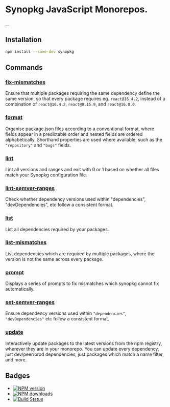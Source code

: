 # Synopkg JavaScript Monorepos.

<a aria-label="synopkg logo" href="https://synopkg.github.io/synopkg">
  <img alt="" src="https://img.shields.io/badge/Made%20by%20synopkg-000000.svg?style=flat-square&logo=synopkg&labelColor=000">
</a>
<a aria-label="NPM version" href="https://www.npmjs.com/package/synopkg">
  <img alt="" src="https://img.shields.io/npm/v/synopkg.svg?style=flat-square&labelColor=000000">
</a>
<a aria-label="License" href="https://github.com/synopkg/synopkg/blob/main/LICENSE.md">
  <img alt="" src="https://img.shields.io/npm/l/@synopkg/synopkg.svg?style=flat-square&labelColor=000000">
</a>
<a aria-label="CI status" href="https://github.com/synopkg/synopkg/actions/workflows/test-site.yaml?query=event%3Apush+branch%3Amain">
  <img alt="" src="https://img.shields.io/github/actions/workflow/status/synopkg/synopkg/test-site.yaml?event=push&branch=main&style=flat-square&labelColor=000000">
</a>

## Installation

```bash
npm install --save-dev synopkg
```

## Commands

### [fix-mismatches](https://synopkg.github.io/synopkg/command/fix-mismatches)

Ensure that multiple packages requiring the same dependency define the same version, so that every package requires eg. `react@16.4.2`, instead of a combination of `react@16.4.2`, `react@0.15.9`, and `react@16.0.0`.

### [format](https://synopkg.github.io/synopkg/command/format)

Organise package.json files according to a conventional format, where fields appear in a predictable order and nested fields are ordered alphabetically. Shorthand properties are used where available, such as the `"repository"` and `"bugs"` fields.

### [lint](https://synopkg.github.io/synopkg/command/lint)

Lint all versions and ranges and exit with 0 or 1 based on whether all files match your Synopkg configuration file.

### [lint-semver-ranges](https://synopkg.github.io/synopkg/command/lint-semver-ranges)

Check whether dependency versions used within "dependencies", "devDependencies", etc follow a consistent format.

### [list](https://synopkg.github.io/synopkg/command/list)

List all dependencies required by your packages.

### [list-mismatches](https://synopkg.github.io/synopkg/command/list-mismatches)

List dependencies which are required by multiple packages, where the version is not the same across every package.

### [prompt](https://synopkg.github.io/synopkg/command/prompt)

Displays a series of prompts to fix mismatches which synopkg cannot fix automatically.

### [set-semver-ranges](https://synopkg.github.io/synopkg/command/set-semver-ranges)

Ensure dependency versions used within `"dependencies"`, `"devDependencies"` etc follow a consistent format.

### [update](https://synopkg.github.io/synopkg/command/update)

Interactively update packages to the latest versions from the npm registry, wherever they are in your monorepo. You can update every dependency, just dev/peer/prod dependencies, just packages which match a name filter, and more.

## Badges

- [![NPM version](http://img.shields.io/npm/v/synopkg.svg?style=flat-square)](https://www.npmjs.com/package/synopkg)
- [![NPM downloads](http://img.shields.io/npm/dm/synopkg.svg?style=flat-square)](https://www.npmjs.com/package/synopkg)
- [![Build Status](https://img.shields.io/github/actions/workflow/status/synopkg/synopkg/ci.yaml?branch=main)](https://github.com/synopkg/synopkg/actions)
